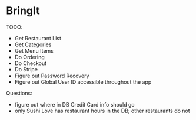 # BringIt

TODO:
- Get Restaurant List
- Get Categories
- Get Menu Items
- Do Ordering
- Do Checkout
- Do Stripe
- Figure out Password Recovery
- Figure out Global User ID accessible throughout the app

Questions:
- figure out where in DB Credit Card info should go
- only Sushi Love has restaurant hours in the DB; other restaurants do not

